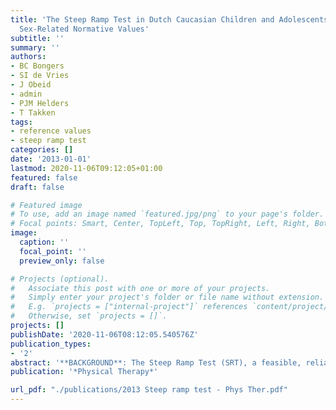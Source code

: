 ```yaml
---
title: 'The Steep Ramp Test in Dutch Caucasian Children and Adolescents: Age- and
  Sex-Related Normative Values'
subtitle: ''
summary: ''
authors:
- BC Bongers
- SI de Vries
- J Obeid
- admin
- PJM Helders
- T Takken
tags:
- reference values
- steep ramp test
categories: []
date: '2013-01-01'
lastmod: 2020-11-06T09:12:05+01:00
featured: false
draft: false

# Featured image
# To use, add an image named `featured.jpg/png` to your page's folder.
# Focal points: Smart, Center, TopLeft, Top, TopRight, Left, Right, BottomLeft, Bottom, BottomRight.
image:
  caption: ''
  focal_point: ''
  preview_only: false

# Projects (optional).
#   Associate this post with one or more of your projects.
#   Simply enter your project's folder or file name without extension.
#   E.g. `projects = ["internal-project"]` references `content/project/deep-learning/index.md`.
#   Otherwise, set `projects = []`.
projects: []
publishDate: '2020-11-06T08:12:05.540576Z'
publication_types:
- '2'
abstract: '**BACKGROUND**: The Steep Ramp Test (SRT), a feasible, reliable, and valid exercise test on a cycle ergometer, may be more appealing for use in children in daily clinical practice than the traditional cardiopulmonary exercise test because of its short duration, its resemblance to children’s daily activity patterns, and the fact that it does not require respiratory gas analysis. **OBJECTIVE**: The aim of the present study was to provide sex- and age-related normative values for SRT performance in Dutch white children and adolescents who were healthy and 8 to 19 years old. **DESIGN**: This was a cross-sectional, observational study. **METHODS**: A total of 252 Dutch white children and adolescents, 118 boys (mean age=13.4 years, SD=3.0) and 134 girls (mean age=13.4 years, SD=2.9), performed the SRT (work rate increment of 10, 15, or 20 W.10 s(-1), depending on body height) to voluntary exhaustion to assess peak work rate (WRpeak). Normative values are presented as reference centiles developed by use of generalized additive models for location, scale, and shape. **RESULTS**: Peak work rate correlated highly with age (r=.915 and r=.811), body mass (r=.870 and r=.850), body height (r=.922 and r=.896), body surface area (r=.906 and r=.885), and fat free mass (r=.930 and r=.902) in boys and girls, respectively. The reference curves demonstrated an almost linear increase in WRpeak with age in boys, even when WRpeak was normalized for body mass. In contrast, absolute WRpeak in girls increased constantly until the age of approximately 13 years, when it started to level off. Peak work rate normalized for body mass in girls showed only a slight increase with age until 14 years of age, when a slight decrease in relative WRpeak was observed. **LIMITATIONS**: The sample may not have been entirely representative of the Dutch population. **CONCLUSIONS**: The present study provides sex- and age-related normative values for SRT performance in terms of both absolute WRpeak and relative WRpeak, thereby facilitating the interpretation of SRT results by clinicians and researchers.'
publication: '*Physical Therapy*'

url_pdf: "./publications/2013 Steep ramp test - Phys Ther.pdf"
---
```

